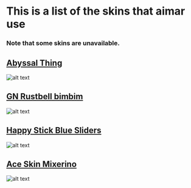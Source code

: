 # This is a list of the skins that aimar use

### Note that some skins are unavailable.

## [Abyssal Thing](https://www.dropbox.com/s/y3nszd2ybt92r4d/Abyssal%20thing.osk?dl=0)

![alt text](https://osu.ppy.sh/ss/16375563/34f8)

## [GN Rustbell bimbim](https://www.dropbox.com/s/rt46pf01y6qau94/-GN%20Rustbell%20Blanks%20bimbim.osk?dl=0)

![alt text](https://osu.ppy.sh/ss/16375584/40fd)

## [Happy Stick Blue Sliders](https://circle-people.com/wp-content/Skins/HappyStick/HappyStick%202017-10-27%20Blue%20Slider.osk)
![alt text](https://osu.ppy.sh/ss/16375592/e74e)

## [Ace Skin Mixerino](http://www.mediafire.com/file/4qqv328x584h7ry/Ace_Skin_Mixerino.osk/file)
![alt text](https://osu.ppy.sh/ss/16375596/0543)

